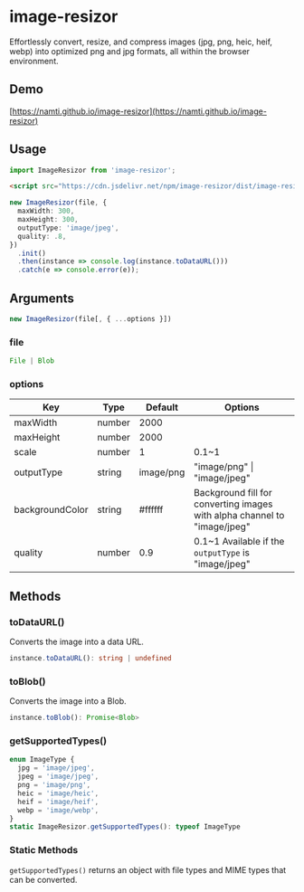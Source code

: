 # image-resizor

Effortlessly convert, resize, and compress images (jpg, png, heic, heif, webp) into optimized png and jpg formats, all within the browser environment.

## Demo

[https://namti.github.io/image-resizor](https://namti.github.io/image-resizor)


## Usage

```typescript
import ImageResizor from 'image-resizor';
```
```html
<script src="https://cdn.jsdelivr.net/npm/image-resizor/dist/image-resizor.iife.js"></script>
```

```typescript
new ImageResizor(file, {
  maxWidth: 300,
  maxHeight: 300,
  outputType: 'image/jpeg',
  quality: .8,
})
  .init()
  .then(instance => console.log(instance.toDataURL()))
  .catch(e => console.error(e));
```


## Arguments

```typescript
new ImageResizor(file[, { ...options }])
```

### file

```typescript
File | Blob
```


### options

| Key | Type | Default | Options |
| --- | --- | --- | --- |
| maxWidth | number | 2000 | |
| maxHeight | number | 2000 | |
| scale | number | 1 | 0.1~1 |
| outputType | string | image/png | "image/png" \| "image/jpeg" |
| backgroundColor | string | #ffffff | Background fill for converting images with alpha channel to "image/jpeg" |
| quality | number | 0.9 | 0.1~1 Available if the `outputType` is "image/jpeg" |



## Methods

### toDataURL()
Converts the image into a data URL.

```typescript
instance.toDataURL(): string | undefined
```

### toBlob()
Converts the image into a Blob.

```typescript
instance.toBlob(): Promise<Blob>
```

### getSupportedTypes()

```typescript
enum ImageType {
  jpg = 'image/jpeg',
  jpeg = 'image/jpeg',
  png = 'image/png',
  heic = 'image/heic',
  heif = 'image/heif',
  webp = 'image/webp',
}
static ImageResizor.getSupportedTypes(): typeof ImageType 
```

### Static Methods

`getSupportedTypes()` returns an object with file types and MIME types that can be converted.